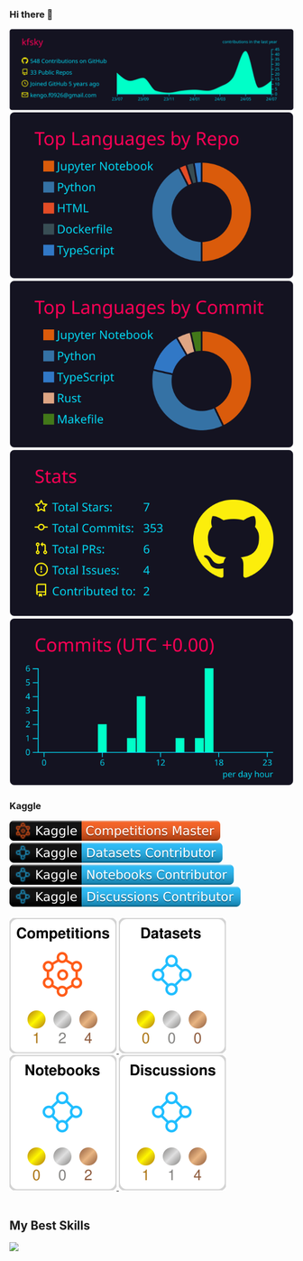 ### Hi there 👋
[![](https://raw.githubusercontent.com/kfsky/kfsky/main/profile-summary-card-output/2077/0-profile-details.svg)](https://github.com/vn7n24fzkq/github-profile-summary-cards)
[![](https://raw.githubusercontent.com/kfsky/kfsky/main/profile-summary-card-output/2077/1-repos-per-language.svg)](https://github.com/vn7n24fzkq/github-profile-summary-cards) [![](https://raw.githubusercontent.com/kfsky/kfsky/main/profile-summary-card-output/2077/2-most-commit-language.svg)](https://github.com/vn7n24fzkq/github-profile-summary-cards)
[![](https://raw.githubusercontent.com/kfsky/kfsky/main/profile-summary-card-output/2077/3-stats.svg)](https://github.com/vn7n24fzkq/github-profile-summary-cards) [![](https://raw.githubusercontent.com/kfsky/kfsky/main/profile-summary-card-output/2077/4-productive-time.svg)](https://github.com/vn7n24fzkq/github-profile-summary-cards)

### Kaggle

<div>
  <a href="https://www.kaggle.com/kengofujii">
    <img src="./kaggle-badges/CompetitionsRank/plastic-black.svg" alt="KaggleCompetitionRank" />
  </a>
  <a href="https://www.kaggle.com/kengofujii">
    <img src="./kaggle-badges/DatasetsRank/plastic-black.svg" alt="KaggleNotebooksRank" />
  </a>
  <a href="https://www.kaggle.com/kengofujii">
    <img src="./kaggle-badges/NotebooksRank/plastic-black.svg" alt="KaggleNotebooksRank" />
  </a>
  <a href="https://www.kaggle.com/kengofujii">
    <img src="./kaggle-badges/DiscussionsRank/plastic-black.svg" alt="KaggleNotebooksRank" />
  </a>

</div>

<br />

<div>
  <a href="https://www.kaggle.com/kengofujii">
    <img src="./kaggle-plates/Competitions/white.svg" alt="KaggleCompetitionRank" />
  </a>
  <a href="https://www.kaggle.com/kengofujii">
    <img src="./kaggle-plates/Datasets/white.svg" alt="KaggleDatasetsRank" />
  </a>
  <a href="https://www.kaggle.com/kengofujii">
    <img src="./kaggle-plates/Notebooks/white.svg" alt="KaggleNotebooksRank" />
  </a>
  <a href="https://www.kaggle.com/kengofujii">
    <img src="./kaggle-plates/Discussions/white.svg" alt="KaggleDiscussionsRank" />
  </a>
</div>

<br />

## My Best Skills

<!-- https://github.com/tandpfun/skill-icons#readme -->
<img src="https://skillicons.dev/icons?i=aws,gcp,github,githubactions,docker,py,pytorch,vscode&theme=light" />

<br />
